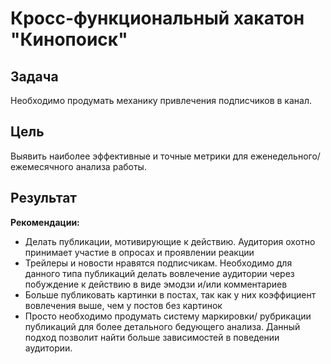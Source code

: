 # Кросс-функциональный хакатон "Кинопоиск"

## Задача 
Необходимо продумать механику привлечения подписчиков в канал. 

## Цель 
Выявить наиболее эффективные и точные метрики для еженедельного/ежемесячного анализа работы.

## Результат
**Рекомендации:**  
 - Делать публикации, мотивирующие к действию. Аудитория охотно принимает участие в опросах и проявлении реакции
 - Трейлеры и новости нравятся подписчикам. Необходимо для данного типа публикаций делать вовлечение аудитории через побуждение к действию в виде эмодзи и/или комментариев
 - Больше публиковать картинки в постах, так как у них коэффициент вовлечения выше, чем у постов без картинок
 - Просто необходимо продумать систему маркировки/ рубрикации публикаций для более детального бедующего анализа. Данный подход позволит найти больше зависимостей в поведении аудитории.
